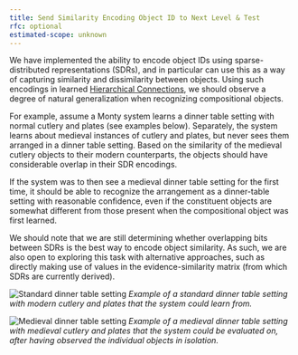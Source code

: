 ```yaml
---
title: Send Similarity Encoding Object ID to Next Level & Test
rfc: optional
estimated-scope: unknown
---
```


We have implemented the ability to encode object IDs using sparse-distributed representations (SDRs), and in particular can use this as a way of capturing similarity and dissimilarity between objects. Using such encodings in learned [Hierarchical Connections](add-top-down-connections.md), we should observe a degree of natural generalization when recognizing compositional objects.

For example, assume a Monty system learns a dinner table setting with normal cutlery and plates (see examples below). Separately, the system learns about medieval instances of cutlery and plates, but never sees them arranged in a dinner table setting. Based on the similarity of the medieval cutlery objects to their modern counterparts, the objects should have considerable overlap in their SDR encodings.

If the system was to then see a medieval dinner table setting for the first time, it should be able to recognize the arrangement as a dinner-table setting with reasonable confidence, even if the constituent objects are somewhat different from those present when the compositional object was first learned.

We should note that we are still determining whether overlapping bits between SDRs is the best way to encode object similarity. As such, we are also open to exploring this task with alternative approaches, such as directly making use of values in the evidence-similarity matrix (from which SDRs are currently derived).

![Standard dinner table setting](../../figures/future-work/dinner_standard.png)
*Example of a standard dinner table setting with modern cutlery and plates that the system could learn from.*

![Medieval dinner table setting](../../figures/future-work/dinner_medieval.png)
*Example of a medieval dinner table setting with medieval cutlery and plates that the system could be evaluated on, after having observed the individual objects in isolation.*
